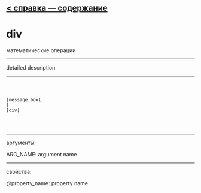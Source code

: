 [< справка — содержание](ceammc_lib.html)
---

# div


математические операции

---

detailed description
<br>


---


```



[message_box(                                 
|
[div]


            
```

---
аргументы:

ARG_NAME: argument name<br>

---
свойства:

@property_name: property name<br>


